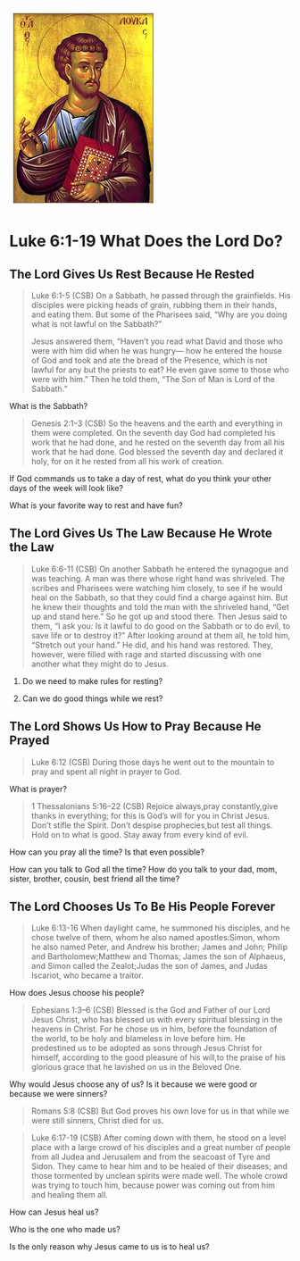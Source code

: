 <img class="intro-right" src="../images/art-luke.jpg">

# Luke 6:1-19 What Does the Lord Do?

<!-- toc -->

## The Lord Gives Us Rest Because He Rested

>Luke 6:1-5 (CSB) On a Sabbath, he passed through the grainfields. His disciples were picking heads of grain, rubbing them in their hands, and eating them. But some of the Pharisees said, “Why are you doing what is not lawful on the Sabbath?”
>
>Jesus answered them, “Haven’t you read what David and those who were with him did when he was hungry— how he entered the house of God and took and ate the bread of the Presence, which is not lawful for any but the priests to eat? He even gave some to those who were with him.” Then he told them, “The Son of Man is Lord of the Sabbath.”

What is the Sabbath?

>Genesis 2:1–3 (CSB) So the heavens and the earth and everything in them were completed. On the seventh day God had completed his work that he had done, and he rested on the seventh day from all his work that he had done. God blessed the seventh day and declared it holy, for on it he rested from all his work of creation.

If God commands us to take a day of rest, what do you think your other days of the week will look like?

What is your favorite way to rest and have fun?

## The Lord Gives Us The Law Because He Wrote the Law

>Luke 6:6-11 (CSB) On another Sabbath he entered the synagogue and was teaching. A man was there whose right hand was shriveled. The scribes and Pharisees were watching him closely, to see if he would heal on the Sabbath, so that they could find a charge against him. But he knew their thoughts and told the man with the shriveled hand, “Get up and stand here.” So he got up and stood there. Then Jesus said to them, “I ask you: Is it lawful to do good on the Sabbath or to do evil, to save life or to destroy it?” After looking around at them all, he told him, “Stretch out your hand.” He did, and his hand was restored. They, however, were filled with rage and started discussing with one another what they might do to Jesus.

1. Do we need to make rules for resting?

2. Can we do good things while we rest?

## The Lord Shows Us How to Pray Because He Prayed

>Luke 6:12 (CSB) During those days he went out to the mountain to pray and spent all night in prayer to God.

What is prayer?

>1 Thessalonians 5:16–22 (CSB) Rejoice always,pray constantly,give thanks in everything; for this is God’s will for you in Christ Jesus. Don’t stifle the Spirit. Don’t despise prophecies,but test all things. Hold on to what is good. Stay away from every kind of evil.

How can you pray all the time? Is that even possible?

How can you talk to God all the time? How do you talk to your dad, mom, sister, brother, cousin, best friend all the time?

## The Lord Chooses Us To Be His People Forever

>Luke 6:13-16 When daylight came, he summoned his disciples, and he chose twelve of them, whom he also named apostles:Simon, whom he also named Peter, and Andrew his brother; James and John; Philip and Bartholomew;Matthew and Thomas; James the son of Alphaeus, and Simon called the Zealot;Judas the son of James, and Judas Iscariot, who became a traitor.

How does Jesus choose his people?

>Ephesians 1:3–6 (CSB) Blessed is the God and Father of our Lord Jesus Christ, who has blessed us with every spiritual blessing in the heavens in Christ. For he chose us in him, before the foundation of the world, to be holy and blameless in love before him. He predestined us to be adopted as sons through Jesus Christ for himself, according to the good pleasure of his will,to the praise of his glorious grace that he lavished on us in the Beloved One.

Why would Jesus choose any of us? Is it because we were good or because we were sinners?

>Romans 5:8 (CSB) But God proves his own love for us in that while we were still sinners, Christ died for us.

>Luke 6:17-19 (CSB) After coming down with them, he stood on a level place with a large crowd of his disciples and a great number of people from all Judea and Jerusalem and from the seacoast of Tyre and Sidon. They came to hear him and to be healed of their diseases; and those tormented by unclean spirits were made well. The whole crowd was trying to touch him, because power was coming out from him and healing them all.

How can Jesus heal us?

Who is the one who made us?

Is the only reason why Jesus came to us is to heal us?
